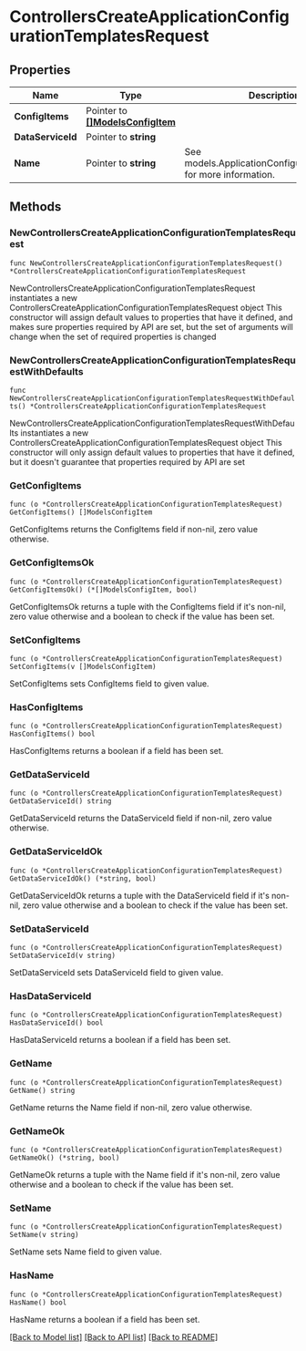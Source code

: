 # ControllersCreateApplicationConfigurationTemplatesRequest

## Properties

Name | Type | Description | Notes
------------ | ------------- | ------------- | -------------
**ConfigItems** | Pointer to [**[]ModelsConfigItem**](ModelsConfigItem.md) |  | [optional] 
**DataServiceId** | Pointer to **string** |  | [optional] 
**Name** | Pointer to **string** | See models.ApplicationConfigurationTemplate for more information. | [optional] 

## Methods

### NewControllersCreateApplicationConfigurationTemplatesRequest

`func NewControllersCreateApplicationConfigurationTemplatesRequest() *ControllersCreateApplicationConfigurationTemplatesRequest`

NewControllersCreateApplicationConfigurationTemplatesRequest instantiates a new ControllersCreateApplicationConfigurationTemplatesRequest object
This constructor will assign default values to properties that have it defined,
and makes sure properties required by API are set, but the set of arguments
will change when the set of required properties is changed

### NewControllersCreateApplicationConfigurationTemplatesRequestWithDefaults

`func NewControllersCreateApplicationConfigurationTemplatesRequestWithDefaults() *ControllersCreateApplicationConfigurationTemplatesRequest`

NewControllersCreateApplicationConfigurationTemplatesRequestWithDefaults instantiates a new ControllersCreateApplicationConfigurationTemplatesRequest object
This constructor will only assign default values to properties that have it defined,
but it doesn't guarantee that properties required by API are set

### GetConfigItems

`func (o *ControllersCreateApplicationConfigurationTemplatesRequest) GetConfigItems() []ModelsConfigItem`

GetConfigItems returns the ConfigItems field if non-nil, zero value otherwise.

### GetConfigItemsOk

`func (o *ControllersCreateApplicationConfigurationTemplatesRequest) GetConfigItemsOk() (*[]ModelsConfigItem, bool)`

GetConfigItemsOk returns a tuple with the ConfigItems field if it's non-nil, zero value otherwise
and a boolean to check if the value has been set.

### SetConfigItems

`func (o *ControllersCreateApplicationConfigurationTemplatesRequest) SetConfigItems(v []ModelsConfigItem)`

SetConfigItems sets ConfigItems field to given value.

### HasConfigItems

`func (o *ControllersCreateApplicationConfigurationTemplatesRequest) HasConfigItems() bool`

HasConfigItems returns a boolean if a field has been set.

### GetDataServiceId

`func (o *ControllersCreateApplicationConfigurationTemplatesRequest) GetDataServiceId() string`

GetDataServiceId returns the DataServiceId field if non-nil, zero value otherwise.

### GetDataServiceIdOk

`func (o *ControllersCreateApplicationConfigurationTemplatesRequest) GetDataServiceIdOk() (*string, bool)`

GetDataServiceIdOk returns a tuple with the DataServiceId field if it's non-nil, zero value otherwise
and a boolean to check if the value has been set.

### SetDataServiceId

`func (o *ControllersCreateApplicationConfigurationTemplatesRequest) SetDataServiceId(v string)`

SetDataServiceId sets DataServiceId field to given value.

### HasDataServiceId

`func (o *ControllersCreateApplicationConfigurationTemplatesRequest) HasDataServiceId() bool`

HasDataServiceId returns a boolean if a field has been set.

### GetName

`func (o *ControllersCreateApplicationConfigurationTemplatesRequest) GetName() string`

GetName returns the Name field if non-nil, zero value otherwise.

### GetNameOk

`func (o *ControllersCreateApplicationConfigurationTemplatesRequest) GetNameOk() (*string, bool)`

GetNameOk returns a tuple with the Name field if it's non-nil, zero value otherwise
and a boolean to check if the value has been set.

### SetName

`func (o *ControllersCreateApplicationConfigurationTemplatesRequest) SetName(v string)`

SetName sets Name field to given value.

### HasName

`func (o *ControllersCreateApplicationConfigurationTemplatesRequest) HasName() bool`

HasName returns a boolean if a field has been set.


[[Back to Model list]](../README.md#documentation-for-models) [[Back to API list]](../README.md#documentation-for-api-endpoints) [[Back to README]](../README.md)



